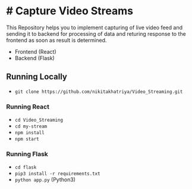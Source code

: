 # # Capture Video Streams
This Repository helps you to implement capturing of live video feed and sending it to backend for processing of data and returing response to the frontend as soon as result is determined.

- Frontend (React)
- Backend (Flask)

## Running Locally
- `git clone https://github.com/nikitakhatriya/Video_Streaming.git`

### Running React

- `cd Video_Streaming`
- `cd my-stream`
- `npm install`
- `npm start` 

### Running Flask

- `cd flask`
- `pip3 install -r requirements.txt`
- `python app.py` (Python3)

      
</center>

